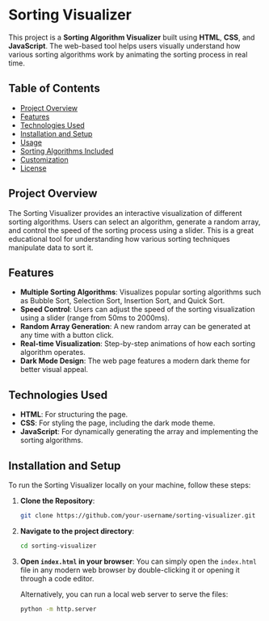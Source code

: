 # Sorting Visualizer

This project is a **Sorting Algorithm Visualizer** built using **HTML**, **CSS**, and **JavaScript**. The web-based tool helps users visually understand how various sorting algorithms work by animating the sorting process in real time.

## Table of Contents
- [Project Overview](#project-overview)
- [Features](#features)
- [Technologies Used](#technologies-used)
- [Installation and Setup](#installation-and-setup)
- [Usage](#usage)
- [Sorting Algorithms Included](#sorting-algorithms-included)
- [Customization](#customization)
- [License](#license)

## Project Overview

The Sorting Visualizer provides an interactive visualization of different sorting algorithms. Users can select an algorithm, generate a random array, and control the speed of the sorting process using a slider. This is a great educational tool for understanding how various sorting techniques manipulate data to sort it.

## Features

- **Multiple Sorting Algorithms**: Visualizes popular sorting algorithms such as Bubble Sort, Selection Sort, Insertion Sort, and Quick Sort.
- **Speed Control**: Users can adjust the speed of the sorting visualization using a slider (range from 50ms to 2000ms).
- **Random Array Generation**: A new random array can be generated at any time with a button click.
- **Real-time Visualization**: Step-by-step animations of how each sorting algorithm operates.
- **Dark Mode Design**: The web page features a modern dark theme for better visual appeal.

## Technologies Used

- **HTML**: For structuring the page.
- **CSS**: For styling the page, including the dark mode theme.
- **JavaScript**: For dynamically generating the array and implementing the sorting algorithms.

## Installation and Setup

To run the Sorting Visualizer locally on your machine, follow these steps:

1. **Clone the Repository**:
    ```bash
    git clone https://github.com/your-username/sorting-visualizer.git
    ```

2. **Navigate to the project directory**:
    ```bash
    cd sorting-visualizer
    ```

3. **Open `index.html` in your browser**:
   You can simply open the `index.html` file in any modern web browser by double-clicking it or opening it through a code editor.

   Alternatively, you can run a local web server to serve the files:
   ```bash
   python -m http.server
